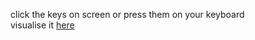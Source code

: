click the keys on screen or press them on your keyboard<br />
visualise it [here](https://rehmansohail.github.io/drumkit-js/)
